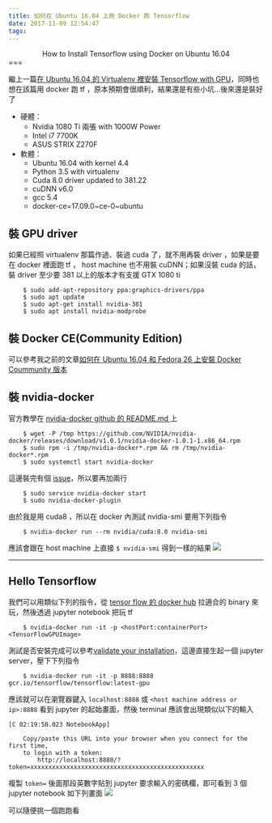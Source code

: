 ```yaml
---
title: 如何在 Ubuntu 16.04 上用 Docker 跑 Tensorflow
date: 2017-11-09 12:54:47
tags:
---
```


<center>How to Install Tensorflow using Docker on Ubuntu 16.04</center>
===
<br>

繼上一篇[在 Ubuntu 16.04 的 Virtualenv 裡安裝 Tensorflow with GPU](https://wyde.github.io/2017/11/07/How-to-Install-Tensorflow-with-GPU-in-Virtualenv-on-Ubuntu-16-04/)，同時也想在該篇用 docker 跑 tf ，原本預期會很順利，結果還是有些小坑...後來還是裝好了

- 硬體：
    - Nvidia 1080 Ti 兩張 with 1000W Power
    - Intel i7 7700K
    - ASUS STRIX Z270F
- 軟體：
    - Ubuntu 16.04 with kernel 4.4
    - Python 3.5 with virtualenv
    - Cuda 8.0 driver updated to 381.22
    - cuDNN v6.0
    - gcc 5.4
    - docker-ce=17.09.0~ce-0~ubuntu


## 裝 GPU driver

如果已經照 virtualenv 那篇作過、裝過 cuda 了，就不用再裝 driver ，如果是要在 docker 裡面跑 tf ， host machine 也不用裝 cuDNN；如果沒裝 cuda 的話，裝 driver 至少要 381 以上的版本才有支援 GTX 1080 ti
```
    $ sudo add-apt-repository ppa:graphics-drivers/ppa
    $ sudo apt update
    $ sudo apt-get install nvidia-381
    $ sudo apt install nvidia-modprobe
```

## 裝 Docker CE(Community Edition)

可以參考我之前的文章[如何在 Ubuntu 16.04 和 Fedora 26 上安裝 Docker Coummunity 版本](https://wyde.github.io/2017/11/08/How-to-Install-Docker-CE-on-Ubuntu-16-04-and-Fedora-26/)

## 裝 nvidia-docker

官方教學在 [nvidia-docker github 的 README.md ](https://github.com/NVIDIA/nvidia-docker)上

```
    $ wget -P /tmp https://github.com/NVIDIA/nvidia-docker/releases/download/v1.0.1/nvidia-docker-1.0.1-1.x86_64.rpm
    $ sudo rpm -i /tmp/nvidia-docker*.rpm && rm /tmp/nvidia-docker*.rpm
    $ sudo systemctl start nvidia-docker
```

這邊裝完有個 [issue](https://github.com/NVIDIA/nvidia-docker/issues/437)，所以要再加兩行
```
    $ sudo service nvidia-docker start
    $ sudo nvidia-docker-plugin
```

由於我是用 cuda8 ，所以在 docker 內測試 nvidia-smi 要用下列指令
```
    $ nvidia-docker run --rm nvidia/cuda:8.0 nvidia-smi
```
應該會跟在 host machine 上直接 `$ nvidia-smi` 得到一樣的結果
![](https://i.imgur.com/dK0dPul.png)

---

## Hello Tensorflow

我們可以用類似下列的指令，從 [tensor flow 的 docker hub](https://hub.docker.com/r/tensorflow/tensorflow/tags/) 拉適合的 binary 來玩，然後透過 jupyter notebook 把玩 tf
``` 
    $ nvidia-docker run -it -p <hostPort:containerPort> <TensorFlowGPUImage> 
```

測試是否安裝完成可以參考[validate your installation](https://www.tensorflow.org/install/install_linux#ValidateYourInstallation)，這邊直接生起一個 jupyter server，壓下下列指令
```
    $ nvidia-docker run -it -p 8888:8888 gcr.io/tensorflow/tensorflow:latest-gpu
```

應該就可以在瀏覽器鍵入 `localhost:8888` 或 `<host machine address or ip>:8888` 看到 jupyter 的起始畫面，然後 terminal 應該會出現類似以下的輸入
```
[C 02:19:50.023 NotebookApp] 
    
    Copy/paste this URL into your browser when you connect for the first time,
    to login with a token:
        http://localhost:8888/?token=xxxxxxxxxxxxxxxxxxxxxxxxxxxxxxxxxxxxxxxxxxxxxxxx
```
複製 `token=` 後面那段英數字貼到 jupyter 要求輸入的密碼欄，即可看到 3 個 jupyter notebook 如下列畫面
![](https://i.imgur.com/UxcR38B.png)

可以隨便挑一個跑跑看
